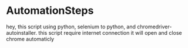 # AutomationSteps
hey,
this script using python, selenium to python, and chromedriver-autoinstaller.
this script require internet connection 
it will open and close chrome automaticly 
